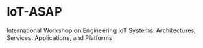 # IoT-ASAP
International Workshop on Engineering IoT Systems: Architectures, Services, Applications, and Platforms
